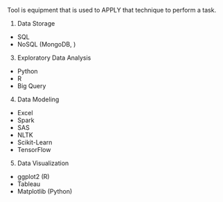
Tool is equipment that is used to APPLY that technique to perform a task.

1. Data Storage
- SQL
- NoSQL (MongoDB, )
3. Exploratory Data Analysis
- Python
- R
- Big Query
4. Data Modeling
- Excel
- Spark
- SAS
- NLTK
- Scikit-Learn
- TensorFlow
5. Data Visualization
- ggplot2 (R)
- Tableau
- Matplotlib (Python)

